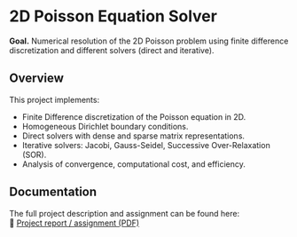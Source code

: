 # 2D Poisson Equation Solver

**Goal.** Numerical resolution of the 2D Poisson problem using finite difference discretization and different solvers (direct and iterative).

## Overview
This project implements:
- Finite Difference discretization of the Poisson equation in 2D.
- Homogeneous Dirichlet boundary conditions.
- Direct solvers with dense and sparse matrix representations.
- Iterative solvers: Jacobi, Gauss-Seidel, Successive Over-Relaxation (SOR).
- Analysis of convergence, computational cost, and efficiency.

## Documentation
The full project description and assignment can be found here:  
📄 [Project report / assignment (PDF)](docs/Project_2_Poisson.pdf)


